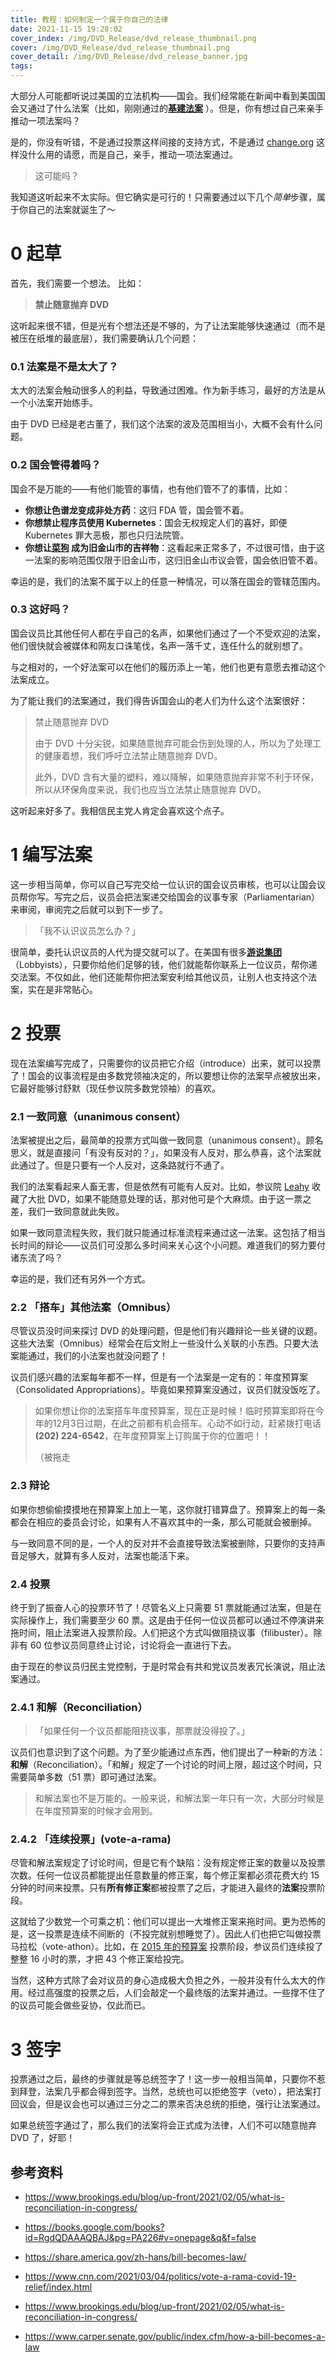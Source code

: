 ```yaml
---
title: 教程：如何制定一个属于你自己的法律
date: 2021-11-15 19:28:02
cover_index: /img/DVD_Release/dvd_release_thumbnail.png
cover: /img/DVD_Release/dvd_release_thumbnail.png
cover_detail: /img/DVD_Release/dvd_release_banner.jpg
tags:
---
```


大部分人可能都听说过美国的立法机构——国会。我们经常能在新闻中看到美国国会又通过了什么法案（比如，刚刚通过的[**基建法案**](https://www.house.gov/the-house-explained/the-legislative-process) ）。但是，你有想过自己来亲手推动一项法案吗？

是的，你没有听错，不是通过投票这样间接的支持方式，不是通过 [change.org](https://change.org) 这样没什么用的请愿，而是自己，亲手，推动一项法案通过。

> 这可能吗？

我知道这听起来不太实际。但它确实是可行的！只需要通过以下几个*简单*步骤，属于你自己的法案就诞生了～

# 0 起草

首先，我们需要一个想法。 比如：

> **禁止随意抛弃 DVD**

这听起来很不错，但是光有个想法还是不够的，为了让法案能够快速通过（而不是被压在纸堆的最底层），我们需要确认几个问题：

### 0.1 法案是不是太大了？

太大的法案会触动很多人的利益，导致通过困难。作为新手练习，最好的方法是从一个小法案开始练手。

由于 DVD 已经是老古董了，我们这个法案的波及范围相当小，大概不会有什么问题。

### 0.2 国会管得着吗？

国会不是万能的——有他们能管的事情，也有他们管不了的事情，比如：

- **你想让色谱龙变成非处方药**：这归 FDA 管，国会管不着。
- **你想禁止程序员使用 Kubernetes**：国会无权规定人们的喜好，即便 Kubernetes 罪大恶极，那也只归法院管。
- **你想让[菜狗](https://twitter.com/ddvd233/status/1442241096034263045?s=20) 成为旧金山市的吉祥物**：这看起来正常多了，不过很可惜，由于这一法案的影响范围仅限于旧金山市，这归旧金山市议会管，国会依旧管不着。

幸运的是，我们的法案不属于以上的任意一种情况，可以落在国会的管辖范围内。

### 0.3 这好吗？

国会议员比其他任何人都在乎自己的名声，如果他们通过了一个不受欢迎的法案，他们很快就会被媒体和网友口诛笔伐，名声一落千丈，连任什么的就别想了。

与之相对的，一个好法案可以在他们的履历添上一笔，他们也更有意愿去推动这个法案成立。

为了能让我们的法案通过，我们得告诉国会山的老人们为什么这个法案很好：

> 禁止随意抛弃 DVD
> 
> 由于 DVD 十分尖锐，如果随意抛弃可能会伤到处理的人，所以为了处理工的健康着想，我们呼吁立法禁止随意抛弃 DVD。
> 
> 此外，DVD 含有大量的塑料，难以降解，如果随意抛弃非常不利于环保，所以从环保角度来说，我们也应当立法禁止随意抛弃 DVD。

这听起来好多了。我相信民主党人肯定会喜欢这个点子。

# 1 编写法案

这一步相当简单，你可以自己写完交给一位认识的国会议员审核，也可以让国会议员帮你写。写完之后，议员会把法案递交给国会的议事专家（Parliamentarian）来审阅，审阅完之后就可以到下一步了。

> 「我不认识议员怎么办？」

很简单，委托认识议员的人代为提交就可以了。在美国有很多[**游说集团**](https://en.wikipedia.org/wiki/Lobbying) （Lobbyists），只要你给他们足够的钱，他们就能帮你联系上一位议员，帮你递交法案。不仅如此，他们还能帮你把法案安利给其他议员，让别人也支持这个法案，实在是非常贴心。

# 2 投票

现在法案编写完成了，只需要你的议员把它介绍（introduce）出来，就可以投票了！国会的议事流程是由多数党领袖决定的，所以要想让你的法案早点被放出来，它最好能够讨舒默（现任参议院多数党领袖）的喜欢。

### 2.1 一致同意（unanimous consent）

法案被提出之后，最简单的投票方式叫做一致同意（unanimous consent）。顾名思义，就是直接问「有没有反对的？」，如果没有人反对，那么恭喜，这个法案就此通过了。但是只要有一个人反对，这条路就行不通了。

我们的法案看起来人畜无害，但是依然有可能有人反对。比如，参议院 [Leahy](https://en.wikipedia.org/wiki/Patrick_Leahy) 收藏了大批 DVD，如果不能随意处理的话，那对他可是个大麻烦。由于这一票之差，我们一致同意就此失败。

如果一致同意流程失败，我们就只能通过标准流程来通过这一法案。这包括了相当长时间的辩论——议员们可没那么多时间来关心这个小问题。难道我们的努力要付诸东流了吗？

幸运的是，我们还有另外一个方式。

### 2.2 「搭车」其他法案（Omnibus）

尽管议员没时间来探讨 DVD 的处理问题，但是他们有兴趣辩论一些关键的议题。这些大法案（Omnibus）经常会在后文附上一些没什么关联的小东西。只要大法案能通过，我们的小法案也就没问题了！

议员们感兴趣的法案每年都不一样，但是有一个法案是一定有的：年度预算案（Consolidated Appropriations）。毕竟如果预算案没通过，议员们就没饭吃了。

> 如果你想让你的法案搭车年度预算案，现在正是时候！临时预算案即将在今年的12月3日过期，在此之前都有机会搭车。心动不如行动，赶紧拨打电话 **(202) 224-6542**，在年度预算案上订购属于你的位置吧！！
> 
>（被拖走

### 2.3 辩论

如果你想偷偷摸摸地在预算案上加上一笔，这你就打错算盘了。预算案上的每一条都会在相应的委员会讨论，如果有人不喜欢其中的一条，那么可能就会被删掉。

与一致同意不同的是，一个人的反对并不会直接导致法案被删除，只要你的支持声音足够大，就算有多人反对，法案也能活下来。

### 2.4 投票

终于到了振奋人心的投票环节了！尽管名义上只需要 51 票就能通过法案，但是在实际操作上，我们需要至少 60 票。这是由于任何一位议员都可以通过不停演讲来拖时间，阻止法案进入投票阶段。人们把这个方式叫做阻挠议事（filibuster）。除非有 60 位参议员同意终止讨论，讨论将会一直进行下去。

由于现在的参议员归民主党控制，于是时常会有共和党议员发表冗长演说，阻止法案通过。

### 2.4.1 和解（Reconciliation）

> 「如果任何一个议员都能阻挠议事，那票就没得投了。」

议员们也意识到了这个问题。为了至少能通过点东西，他们提出了一种新的方法：**和解**（Reconciliation）。「和解」规定了一个讨论的时间上限，超过这个时间，只需要简单多数（51 票）即可通过法案。

> 和解法案也不是万能的。一般来说，和解法案一年只有一次，大部分时候是在年度预算案的时候才会用到。

### 2.4.2 「连续投票」(vote-a-rama)

尽管和解法案规定了讨论时间，但是它有个缺陷：没有规定修正案的数量以及投票次数。任何一位议员都能提出任意数量的修正案，每个修正案都必须花费大约 15 分钟的时间来投票。只有**所有修正案**都被投票了之后，才能进入最终的**法案**投票阶段。

这就给了少数党一个可乘之机：他们可以提出一大堆修正案来拖时间。更为恐怖的是，这一投票是连续不间断的（不投完就别想睡觉了）。因此人们也把它叫做投票马拉松（vote-athon）。比如，在 [2015 年的预算案](https://books.google.com/books?id=RgdQDAAAQBAJ&pg=PA226#v=onepage&q&f=false) 投票阶段，参议员们连续投了整整 16 小时的票，才把 43 个修正案给投完。

当然，这种方式除了会对议员的身心造成极大负担之外，一般并没有什么太大的作用。经过高强度的投票之后，人们会敲定一个最终版的法案并通过。一些撑不住了的议员可能会做些妥协，仅此而已。

# 3 签字

投票通过之后，最终的步骤就是等总统签字了！这一步一般相当简单，只要你不惹到拜登，法案几乎都会得到签字。当然，总统也可以拒绝签字（veto），把法案打回议会，但是议会也可以通过三分之二的票来否决总统的拒绝，强行让法案通过。

如果总统签字通过了，那么我们的法案将会正式成为法律，人们不可以随意抛弃 DVD 了，好耶！

## 参考资料

- https://www.brookings.edu/blog/up-front/2021/02/05/what-is-reconciliation-in-congress/

- https://books.google.com/books?id=RgdQDAAAQBAJ&pg=PA226#v=onepage&q&f=false

- https://share.america.gov/zh-hans/bill-becomes-law/

- https://www.cnn.com/2021/03/04/politics/vote-a-rama-covid-19-relief/index.html

- https://www.brookings.edu/blog/up-front/2021/02/05/what-is-reconciliation-in-congress/

- https://www.carper.senate.gov/public/index.cfm/how-a-bill-becomes-a-law

